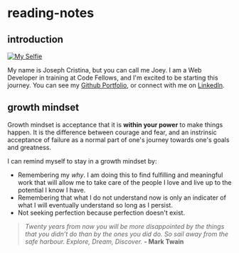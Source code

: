 
# reading-notes

## introduction

[![My Selfie](https://i.postimg.cc/VLYBjmFP/selfiethumb.jpg)][Github]

My name is Joseph Cristina, but you can call me Joey. I am a Web Developer in training at Code Fellows, and I'm excited to be starting this journey. You can see my [Github Portfolio][Github], or connect with me on [LinkedIn][LinkedIn].

## growth mindset

Growth mindset is acceptance that it is **within your power** to make things happen. It is the difference between courage and fear, and an instrinsic acceptance of failure as a normal part of one's journey towards one's goals and greatness.

I can remind myself to stay in a growth mindset by:

* Remembering my _why_. I am doing this to find fulfilling and meaningful work that will allow me to take care of the people I love and live up to the potential I know I have.
* Remembering that what I do not understand now is only an indicater of what I will eventually understand so long as I persist.
* Not seeking perfection because perfection doesn't exist.

>_Twenty years from now you will be more disappointed by the things that you didn’t do than by the ones you did do. So sail away from the safe harbour. Explore, Dream, Discover._ **- Mark Twain**

[Github]: https://github.com/kvvpa
[LinkedIn]: https://linkedin.com/in/kvvpa
